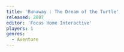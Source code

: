 ```yaml
---
title: 'Runaway : The Dream of the Turtle'
released: 2007
editor: 'Focus Home Interactive'
players: 1
genres:
  - Aventure
---
```

